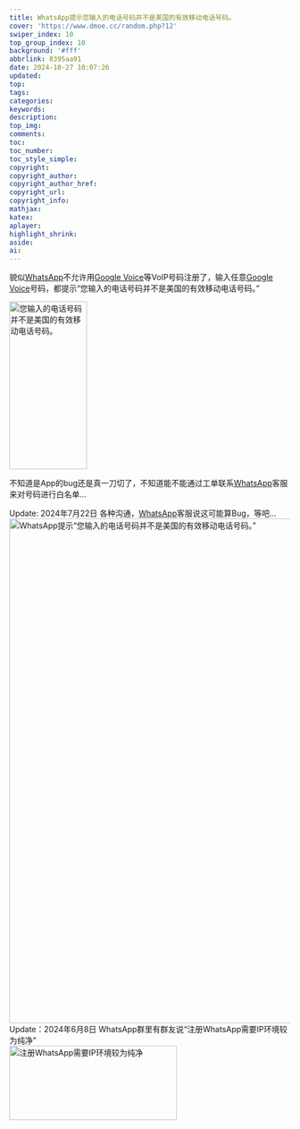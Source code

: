 ```yaml
---
title: WhatsApp提示您输入的电话号码并不是美国的有效移动电话号码。
cover: 'https://www.dmoe.cc/random.php?12'
swiper_index: 10
top_group_index: 10
background: '#fff'
abbrlink: 8395aa91
date: 2024-10-27 10:07:26
updated:
top:
tags:
categories:
keywords:
description:
top_img:
comments:
toc:
toc_number:
toc_style_simple:
copyright:
copyright_author:
copyright_author_href:
copyright_url:
copyright_info:
mathjax:
katex:
aplayer:
highlight_shrink:
aside:
ai:
---
```


<p>貌似<a href="https://www.goojie.eu/tag/whatsapp" class="tag-tooltip" data-toggle="tooltip" title="查看更多关于 WhatsApp 的文章" target="_blank">WhatsApp</a>不允许用<a href="https://www.goojie.eu/tag/google-voice" class="tag-tooltip" data-toggle="tooltip" title="查看更多关于 Google Voice 的文章" target="_blank">Google Voice</a>等VoIP号码注册了，输入任意<a href="https://www.goojie.eu/tag/google-voice" class="tag-tooltip" data-toggle="tooltip" title="查看更多关于 Google Voice 的文章" target="_blank">Google Voice</a>号码，都提示“您输入的电话号码并不是美国的有效移动电话号码。”</p><p><a decoding="async" width="139" height="300" href="https://www.goojie.eu/wp-content/uploads/2024/05/b80a4badce6096e-139x300.jpg" data-fancybox="images"><img decoding="async" width="139" height="300" src="https://www.goojie.eu/wp-content/uploads/2024/05/b80a4badce6096e-139x300.jpg" alt="您输入的电话号码并不是美国的有效移动电话号码。" class="alignnone size-medium wp-image-547220" srcset="https://www.goojie.eu/wp-content/uploads/2024/05/b80a4badce6096e-139x300.jpg 139w, https://www.goojie.eu/wp-content/uploads/2024/05/b80a4badce6096e-473x1024.jpg 473w, https://www.goojie.eu/wp-content/uploads/2024/05/b80a4badce6096e.jpg 591w" sizes="(max-width: 139px) 100vw, 139px" data-tag="bdshare"></a></p><p>不知道是App的bug还是真一刀切了，不知道能不能通过工单联系<a href="https://www.goojie.eu/tag/whatsapp" class="tag-tooltip" data-toggle="tooltip" title="查看更多关于 WhatsApp 的文章" target="_blank">WhatsApp</a>客服来对号码进行白名单...</p><p>Update: 2024年7月22日 各种沟通，<a href="https://www.goojie.eu/tag/whatsapp" class="tag-tooltip" data-toggle="tooltip" title="查看更多关于 WhatsApp 的文章" target="_blank">WhatsApp</a>客服说这可能算Bug，等吧...<br>
<a decoding="async" loading="lazy" width="3186" height="902" href="https://www.goojie.eu/wp-content/uploads/2024/05/271891f1ba0b8f4.png" data-fancybox="images"><img decoding="async" loading="lazy" width="3186" height="902" src="https://www.goojie.eu/wp-content/uploads/2024/05/271891f1ba0b8f4.png" alt="WhatsApp提示“您输入的电话号码并不是美国的有效移动电话号码。”" class="alignnone size-full wp-image-551341" srcset="https://www.goojie.eu/wp-content/uploads/2024/05/271891f1ba0b8f4.png 3186w, https://www.goojie.eu/wp-content/uploads/2024/05/271891f1ba0b8f4-300x85.png 300w, https://www.goojie.eu/wp-content/uploads/2024/05/271891f1ba0b8f4-1024x290.png 1024w, https://www.goojie.eu/wp-content/uploads/2024/05/271891f1ba0b8f4-768x217.png 768w, https://www.goojie.eu/wp-content/uploads/2024/05/271891f1ba0b8f4-1536x435.png 1536w, https://www.goojie.eu/wp-content/uploads/2024/05/271891f1ba0b8f4-2048x580.png 2048w" sizes="(max-width: 3186px) 100vw, 3186px" data-tag="bdshare"></a><br>
Update：2024年6月8日 WhatsApp群里有群友说“注册WhatsApp需要IP环境较为纯净”<br>
<a decoding="async" loading="lazy" width="300" height="133" href="https://www.goojie.eu/wp-content/uploads/2024/05/8b53e7b577828d1-300x133.png" data-fancybox="images"><img decoding="async" loading="lazy" width="300" height="133" src="https://www.goojie.eu/wp-content/uploads/2024/05/8b53e7b577828d1-300x133.png" alt="注册WhatsApp需要IP环境较为纯净" class="alignnone size-medium wp-image-548699" srcset="https://www.goojie.eu/wp-content/uploads/2024/05/8b53e7b577828d1-300x133.png 300w, https://www.goojie.eu/wp-content/uploads/2024/05/8b53e7b577828d1-768x340.png 768w, https://www.goojie.eu/wp-content/uploads/2024/05/8b53e7b577828d1.png 1004w" sizes="(max-width: 300px) 100vw, 300px" data-tag="bdshare"></a></p>

